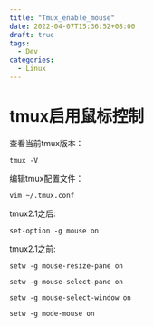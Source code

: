 ```yaml
---
title: "Tmux_enable_mouse"
date: 2022-04-07T15:36:52+08:00
draft: true
tags: 
  - Dev
categories:
  - Linux
---
```


# tmux启用鼠标控制

查看当前tmux版本：

`tmux -V`

编辑tmux配置文件：

`vim ~/.tmux.conf`

tmux2.1之后:

`set-option -g mouse on`

tmux2.1之前:

```
setw -g mouse-resize-pane on

setw -g mouse-select-pane on

setw -g mouse-select-window on

setw -g mode-mouse on
```
